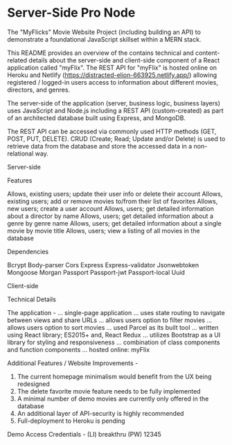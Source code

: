 # Server-Side Pro Node

The "MyFlicks" Movie Website Project (including building an API) to demonstrate a foundational JavaScript skillset within a MERN stack.

This README provides an overview of the contains technical and content-related details about the server-side and client-side component of a React application called "myFlix". The REST API for "myFlix" is hosted online on Heroku and Netlify (https://distracted-elion-663925.netlify.app/) allowing registered / logged-in users access to information about different movies, directors, and genres. 

The server-side of the application (server, business logic, business layers) uses JavaScript and Node.js including a REST API (custom-created) as part of an architected database built using Express, and MongoDB.

The REST API can be accessed via commonly used HTTP methods (GET, POST, PUT, DELETE). CRUD (Create; Read; Update and/or Delete) is used to retrieve data from the database and store the accessed data in a non-relational way.

Server-side

Features

Allows, existing users; update their user info or delete their account
Allows, existing users; add or remove movies to/from their list of favorites
Allows, new users; create a user account
Allows, users; get detailed information about a director by name
Allows, users; get detailed information about a genre by genre name
Allows, users; get detailed information about a single movie by movie title
Allows, users; view a listing of all movies in the database

Dependencies

Bcrypt
Body-parser
Cors
Express
Express-validator
Jsonwebtoken
Mongoose
Morgan
Passport
Passport-jwt
Passport-local
Uuid

Client-side

Technical Details

The application - 
... single-page application
... uses state routing to navigate between views and share URLs
... allows users option to filter movies
... allows users option to sort movies
... used Parcel as its built tool
... written using React library; ES2015+ and, React Redux
... utilizes Bootstrap as a UI library for styling and responsiveness
... combination of class components and function components
... hosted online: myFlix

Additional Features / Website Improvements - 

1) The current homepage minimalism would benefit from the UX being redesigned
2) The delete favorite movie feature needs to be fully implemented
3) A minimal number of demo movies are currently only offered in the database
4) An additional layer of API-security is highly recommended 
5) Full-deployment to Heroku is pending 

Demo Access Credentials - 
(LI) breakthru 
(PW) 12345
